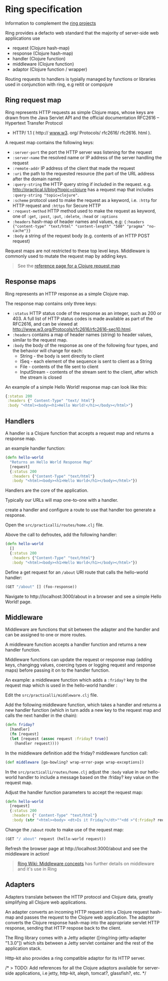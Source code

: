 # Ring specification

Information to complement the [ring projects](https://github.com/ring-clojure)

Ring provides a defacto web standard that the majority of server-side web appliications use 

* request (Clojure hash-map)
* response (Clojure hash-map)
* handler  (Clojure function)
* middleware (Clojure function)
* adaptor (Clojure function / wrapper)

Routing requests to handlers is typially managed by functions or libraries used in conjunction with ring, e.g reitit or compojure


## Ring request map

Ring represents HTTP requests as simple Clojure maps, whose keys are drawn from the Java Servlet API and the official documentation RFC2616
– Hypertext Transfer Protocol
- HTTP/ 1.1 ( http:// www.w3. org/ Protocols/ rfc2616/ rfc2616. html ). 

A request map contains the following keys:

* `:server-port` the port the HTTP server was listening for the request 
* `:server-name` the resolved name or IP address of the server handling the request 
* `:remote-addr`  IP address of the client that made the request 
* `:uri` the path to the requested resource (the part of the URL address after the domain name)
* `:query-string` the HTTP query string if included in the request. e.g. http://practical.li/blog?topic=clojure has a request map that includes `:query-string "topic=clojure"`. 
* `:scheme` protocol used to make the request as a keyword, i.e. `:http` for HTTP request and `:https` for Secure HTTP 
* `:request-method` HTTP method used to make the request as keyword, one of `:get`, `:post`, `:put`, `:delete`, `:head` or `:options`
* `:headers` hash-map of header names and values,  e.g: `{:headers {"content-type" "text/html" "content-length" "500" "pragma" "no-cache"}}` 
* `:body` a string of the request body (e.g. contents of an HTTP POST request) 

Request maps are not restricted to these top level keys.  Middleware is commonly used to mutate the request map by adding keys. 

> See the [reference page for a Clojure request map](request-map.md)


## Response maps 

Ring represents an HTTP response as a simple Clojure map. 

The response map contains only three keys: 

* `:status` HTTP status code of the response as an integer, such as 200 or 403. A full list of HTTP status codes is made available as part of the RFC2616, and can be viewed at http://www.w3.org/Protocols/rfc2616/rfc2616-sec10.html.  
* `:headers` contains a map of header names (string) to header values, similar to the request map. 
* `:body` the body of the response as one of the following four types, and the behavior will change for each: 
  * String - the body is sent directly to client 
  * ISeq - each element of the sequence is sent to client as a String 
  * File - contents of the file sent to client 
  * InputStream - contents of the stream sent to the client, after which the stream is closed 

An example of a simple Hello World! response map can look like this: 

```clojure
{:status 200 
 :headers {" Content-Type" "text/ html"} 
 :body "<html><body><h1>Hello World!</h1></body></html>"}
```

## Handlers 

A handler is a Clojure function that accepts a request map and returns a response map.

an example handler function: 

```clojure
(defn hello-world 
  "Returns an Hello World Response Map" 
  [request] 
  {:status 200 
   :headers {"Content-Type" "text/html"} 
   :body "<html><body><h1>Hello World</h1></body></html>"}) 
```

Handlers are the core of the application. 

Typically our URLs will map one-to-one with a handler. 

create a handler and configure a route to use that handler too generate a response.

Open the `src/practicalli/routes/home.clj` file. 

Above the call to defroutes, add the following handler: 

```clojure
(defn hello-world 
  [] 
  {:status 200 
   :headers {"Content-Type" "text/html"} 
   :body "<html><body><h1>Hello World</h1></body></html>"})
```

Define a get request for an `/about` URI route that calls the hello-world handler:

```clojure
(GET "/about" [] (foo-response)) 
```


Navigate to http://localhost:3000/about in a browser and see a simple Hello World! page.


## Middleware 

Middleware are functions that sit between the adapter and the handler and can be assigned to one or more routes. 

A middleware function accepts a handler function and returns a new handler function. 

Middleware functions can update the request or response map (adding keys, changingg values, coercing types or logging request and response maps) before passing it on to the handler function. 

An example: a middleware function which adds a `:friday?` key to the request map which is used in the hello-world handler : 

Edit the `src/practicalli/middleware.clj` file. 

Add the following middleware function, which takes a handler and returns a new handler function (which in turn adds a new key to the request map and calls the next handler in the chain): 


```clojure
(defn friday? 
  [handler] 
  (fn [request] 
  (let [request (assoc request :friday? true)] 
    (handler request)))) 
```


In the middleware definition add the friday? middleware function call: 

```clojure
(def middleware [go-bowling? wrap-error-page wrap-exceptions])
```

In the `src/practicalli/routes/home.clj` adjust the `:body` value in our hello-world handler to include a message based on the :friday? key value on the request map. 

Adjust the handler function parameters to accept the request map: 

```clojure
(defn hello-world 
  [request] 
  {:status 200 
   :headers {" Content-Type" "text/html"} 
   :body (str "<html><body> <dt>Is it Friday?</dt>""<dd >"(:friday? request)"</dd></body></html>")}) 
```

Change the `/about` route to make use of the request map: 

```clojure
(GET "/ about" request (hello-world request))
```

Refresh the browser page at http://localhost:3000/about and see the middleware in action! 

> [Ring Wiki: Middleware concepts](https://github.com/ring-clojure/ring/wiki/Concepts#middleware) has further details on middleware and it's use in Ring 


## Adapters 

Adapters translate between the HTTP protocol and Clojure data, greatly simplifying all Clojure web applications.

An adapter converts an incoming HTTP request into a Clojure request hash-map and passes the request to the Clojure web application.  The adaptor converts the Clojure response hash-map into the appropriate servlet HTTP response, sending that HTTP respose back to the client. 

The Ring library comes with a Jetty adapter ([ring/ring-jetty-adapter "1.3.0"]) which sits between a Jetty servlet container and the rest of the application stack. 

Http-kit also provides a ring compatible adaptor for its HTTP server.

/* > TODO: Add references for all the Clojure adaptors available for server-side applications, i.e jetty, http-kit, aleph, tomcat?, glassfish?, etc. */

